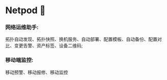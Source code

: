 # Netpod 👋

<!--
**netpod/Netpod** is a ✨ _special_ ✨ repository because its `README.md` (this file) appears on your GitHub profile.

Here are some ideas to get you started:

- 🔭 I’m currently working on ...
- 🌱 I’m currently learning ...
- 👯 I’m looking to collaborate on ...
- 🤔 I’m looking for help with ...
- 💬 Ask me about ...
- 📫 How to reach me: ...
- 😄 Pronouns: ...
- ⚡ Fun fact: ...
-->
### 网络运维助手:
拓扑自动发现、拓扑快照、换机服务、自动部署、配置模板、自动备份、配置对比、变更告警、资产标签、设备二维码;
### 移动端监控:
移动预警、移动报修、移动监控

